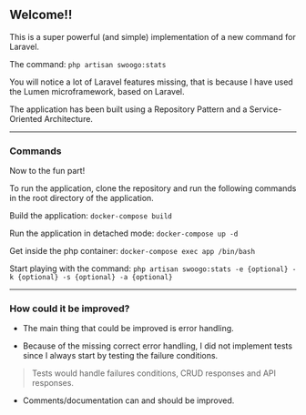 ## Welcome!!

This is a super powerful (and simple) implementation of a new command for Laravel. 

The command: `php artisan swoogo:stats`

You will notice a lot of Laravel features missing, that is because I have used the Lumen microframework, based on Laravel. 

The application has been built using a Repository Pattern and a Service-Oriented Architecture.

---
### Commands

Now to the fun part! 

To run the application, clone the repository and run the following commands in the root directory of the application.

Build the application: 
```docker-compose build```

Run the application in detached mode: 
```docker-compose up -d```

Get inside the php container:
```docker-compose exec app /bin/bash```

Start playing with the command:
```php artisan swoogo:stats -e {optional} -k {optional} -s {optional} -a {optional}```

---

### How could it be improved?

- The main thing that could be improved is error handling. 

- Because of the missing correct error handling, I did not implement tests since I always start by testing the failure conditions.
 > Tests would handle failures conditions, CRUD responses and API responses.

- Comments/documentation can and should be improved.
